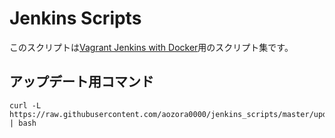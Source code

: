 # Jenkins Scripts
このスクリプトは[Vagrant Jenkins with Docker](https://github.com/aozora0000/vagrant_jenkins_with_docker)用のスクリプト集です。

## アップデート用コマンド
```
curl -L https://raw.githubusercontent.com/aozora0000/jenkins_scripts/master/update.sh | bash
```
